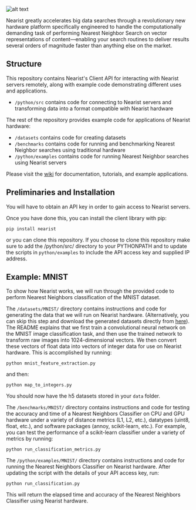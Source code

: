 

![alt text](http://nearist.sightbox.io/wp-content/uploads/2017/04/nearist.svg)

Nearist greatly accelerates big data searches through a revolutionary new hardware platform specifically engineered to handle the computationally demanding task of performing Nearest Neighbor Search on vector representations of content—enabling your search routines to deliver results several orders of magnitude faster than anything else on the market.


## Structure
This repository contains Nearist's Client API for interacting with Nearist servers remotely, along with example code demonstrating different uses and applications.

- `/python/src` contains code for connecting to Nearist servers and transforming data into a format compatible with Nearist hardware

The rest of the repository provides example code for applications of Nearist hardware:

- `/datasets` contains code for creating datasets 
- `/benchmarks` contains code for running and benchmarking Nearest Neighbor searches using traditional hardware 
- `/python/examples` contains code for running Nearest Neighbor searches using Nearist servers

Please visit the [wiki](https://github.com/nearist/nearist/wiki) for documentation, tutorials, and example applications.



## Preliminaries and Installation

You will have to obtain an API key in order to gain access to Nearist servers. 



Once you have done this, you can install the client library with pip:

`pip install nearist`

or you can clone this repository. If you choose to clone this repository make sure to add the /python/src/ directory to your PYTHONPATH and to update the scripts in `python/examples` to include the API access key and supplied IP address.

## Example: MNIST

To show how Nearist works, we will run through the provided code to perform Nearest Neighbors classification of the MNIST dataset. 

The `/datasets/MNIST/` directory contains instructions and code for generating the data that we will run on Nearist hardware. (Alternatively, you can skip this step and download the generated datasets directly from [here](https://drive.google.com/drive/folders/1tr-q_uhg6PVuQKIwnLDRMtRsrG2oyS8C)). The README explains that we first train a convolutional neural network on the MNIST image classification task, and then use the trained network to transform raw images into 1024-dimensional vectors. We then convert these vectors of float data into vectors of integer data for use on Nearist hardware. This is accomplished by running:

`python mnist_feature_extraction.py` 

and then: 

`python map_to_integers.py`

You should now have the h5 datasets stored in your `data` folder.

The `/benchmarks/MNIST/` directory contains instructions and code for testing the accuracy and time of a Nearest Neighbors Classifier on CPU and GPU hardware under a variety of distance metrics (L1, L2, etc.), datatypes (uint8, float, etc.), and software packages (annoy, scikit-learn, etc.). For example, you can test the performance of a scikit-learn classifier under a variety of metrics by running:

`python run_classification_metrics.py`

The `/python/examples/MNIST/` directory contains instructions and code for running the Nearest Neighbors Classifier on Nearist hardware. After updating the script with the details of your API access key, run:

`python run_classification.py`

This will return the elapsed time and accuracy of the Nearest Neighbors Classifier using Nearist hardware.